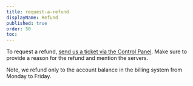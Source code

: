 ```yaml
---
title: request-a-refund
displayName: Refund
published: true
order: 50
toc:
---
```

To request a refund, [send us a ticket via the Control Panel](https://support.gcore.lu/hc/en-us/articles/115003753885). Make sure to provide a reason for the refund and mention the servers. 

Note, we refund only to the account balance in the billing system from Monday to Friday.